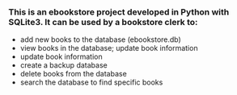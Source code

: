 ### This is an ebookstore project developed in Python with SQLite3. It can be used by a bookstore clerk to: 
- add new books to the database (ebookstore.db)
- view books in the database; update book information
- update book information
- create a backup database
- delete books from the database
- search the database to find specific books


